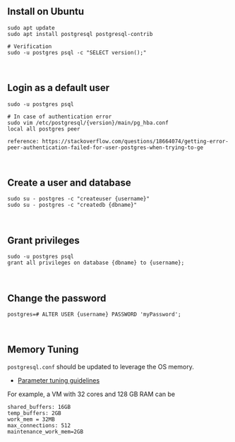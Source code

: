 ## Install on Ubuntu
```
sudo apt update
sudo apt install postgresql postgresql-contrib

# Verification
sudo -u postgres psql -c "SELECT version();"
```

<br/>

## Login as a default user
```
sudo -u postgres psql

# In case of authentication error
sudo vim /etc/postgresql/{version}/main/pg_hba.conf
local all postgres peer

reference: https://stackoverflow.com/questions/18664074/getting-error-peer-authentication-failed-for-user-postgres-when-trying-to-ge
```

<br/>

## Create a user and database
```
sudo su - postgres -c "createuser {username}"
sudo su - postgres -c "createdb {dbname}"
```

<br/>

## Grant privileges
```
sudo -u postgres psql
grant all privileges on database {dbname} to {username};
```

<br/>

## Change the password
```
postgres=# ALTER USER {username} PASSWORD 'myPassword';
```

<br/>

## Memory Tuning
`postgresql.conf` should be updated to leverage the OS memory. 

- [Parameter tuning guidelines](https://severalnines.com/database-blog/architecture-and-tuning-memory-postgresql-databases)

For example, a VM with 32 cores and 128 GB RAM can be
```
shared_buffers: 16GB
temp_buffers: 2GB
work_mem = 32MB
max_connections: 512
maintenance_work_mem=2GB
```
